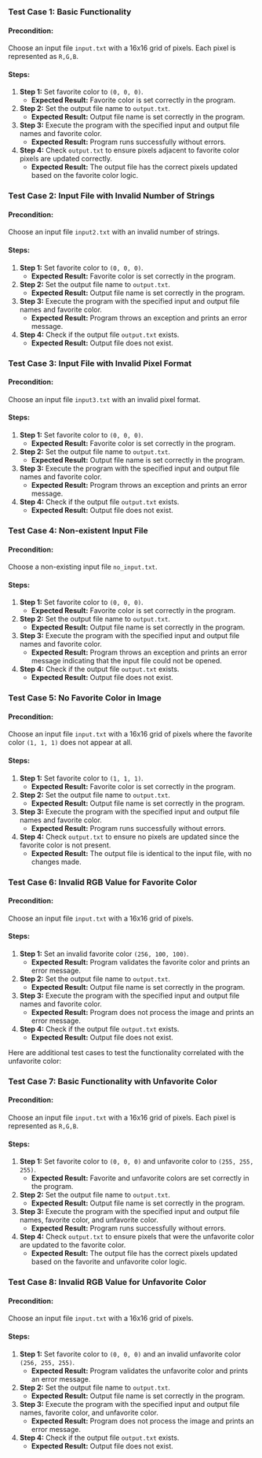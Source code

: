 ### Test Case 1: Basic Functionality

#### Precondition:
Choose an input file `input.txt` with a 16x16 grid of pixels. Each pixel is represented as `R,G,B`.

#### Steps:
1. **Step 1:** Set favorite color to `(0, 0, 0)`.
    - **Expected Result:** Favorite color is set correctly in the program.
2. **Step 2:** Set the output file name to `output.txt`.
    - **Expected Result:** Output file name is set correctly in the program.
3. **Step 3:** Execute the program with the specified input and output file names and favorite color.
    - **Expected Result:** Program runs successfully without errors.
4. **Step 4:** Check `output.txt` to ensure pixels adjacent to favorite color pixels are updated correctly.
    - **Expected Result:** The output file has the correct pixels updated based on the favorite color logic.

### Test Case 2: Input File with Invalid Number of Strings

#### Precondition:
Choose an input file `input2.txt` with an invalid number of strings.

#### Steps:
1. **Step 1:** Set favorite color to `(0, 0, 0)`.
    - **Expected Result:** Favorite color is set correctly in the program.
2. **Step 2:** Set the output file name to `output.txt`.
    - **Expected Result:** Output file name is set correctly in the program.
3. **Step 3:** Execute the program with the specified input and output file names and favorite color.
    - **Expected Result:** Program throws an exception and prints an error message.
4. **Step 4:** Check if the output file `output.txt` exists.
    - **Expected Result:** Output file does not exist.

### Test Case 3: Input File with Invalid Pixel Format

#### Precondition:
Choose an input file `input3.txt` with an invalid pixel format.

#### Steps:
1. **Step 1:** Set favorite color to `(0, 0, 0)`.
    - **Expected Result:** Favorite color is set correctly in the program.
2. **Step 2:** Set the output file name to `output.txt`.
    - **Expected Result:** Output file name is set correctly in the program.
3. **Step 3:** Execute the program with the specified input and output file names and favorite color.
    - **Expected Result:** Program throws an exception and prints an error message.
4. **Step 4:** Check if the output file `output.txt` exists.
    - **Expected Result:** Output file does not exist.

### Test Case 4: Non-existent Input File

#### Precondition:
Choose a non-existing input file `no_input.txt`.

#### Steps:
1. **Step 1:** Set favorite color to `(0, 0, 0)`.
    - **Expected Result:** Favorite color is set correctly in the program.
2. **Step 2:** Set the output file name to `output.txt`.
    - **Expected Result:** Output file name is set correctly in the program.
3. **Step 3:** Execute the program with the specified input and output file names and favorite color.
    - **Expected Result:** Program throws an exception and prints an error message indicating that the input file could not be opened.
4. **Step 4:** Check if the output file `output.txt` exists.
    - **Expected Result:** Output file does not exist.

### Test Case 5: No Favorite Color in Image

#### Precondition:
Choose an input file `input.txt` with a 16x16 grid of pixels where the favorite color `(1, 1, 1)` does not appear at all.

#### Steps:
1. **Step 1:** Set favorite color to `(1, 1, 1)`.
    - **Expected Result:** Favorite color is set correctly in the program.
2. **Step 2:** Set the output file name to `output.txt`.
    - **Expected Result:** Output file name is set correctly in the program.
3. **Step 3:** Execute the program with the specified input and output file names and favorite color.
    - **Expected Result:** Program runs successfully without errors.
4. **Step 4:** Check `output.txt` to ensure no pixels are updated since the favorite color is not present.
    - **Expected Result:** The output file is identical to the input file, with no changes made.

### Test Case 6: Invalid RGB Value for Favorite Color

#### Precondition:
Choose an input file `input.txt` with a 16x16 grid of pixels.

#### Steps:
1. **Step 1:** Set an invalid favorite color `(256, 100, 100)`.
    - **Expected Result:** Program validates the favorite color and prints an error message.
2. **Step 2:** Set the output file name to `output.txt`.
    - **Expected Result:** Output file name is set correctly in the program.
3. **Step 3:** Execute the program with the specified input and output file names and favorite color.
    - **Expected Result:** Program does not process the image and prints an error message.
4. **Step 4:** Check if the output file `output.txt` exists.
    - **Expected Result:** Output file does not exist.

Here are additional test cases to test the functionality correlated with the unfavorite color:

### Test Case 7: Basic Functionality with Unfavorite Color

#### Precondition:
Choose an input file `input.txt` with a 16x16 grid of pixels. Each pixel is represented as `R,G,B`.

#### Steps:
1. **Step 1:** Set favorite color to `(0, 0, 0)` and unfavorite color to `(255, 255, 255)`.
   - **Expected Result:** Favorite and unfavorite colors are set correctly in the program.
2. **Step 2:** Set the output file name to `output.txt`.
   - **Expected Result:** Output file name is set correctly in the program.
3. **Step 3:** Execute the program with the specified input and output file names, favorite color, and unfavorite color.
   - **Expected Result:** Program runs successfully without errors.
4. **Step 4:** Check `output.txt` to ensure pixels that were the unfavorite color are updated to the favorite color.
   - **Expected Result:** The output file has the correct pixels updated based on the favorite and unfavorite color logic.

### Test Case 8: Invalid RGB Value for Unfavorite Color

#### Precondition:
Choose an input file `input.txt` with a 16x16 grid of pixels.

#### Steps:
1. **Step 1:** Set favorite color to `(0, 0, 0)` and an invalid unfavorite color `(256, 255, 255)`.
   - **Expected Result:** Program validates the unfavorite color and prints an error message.
2. **Step 2:** Set the output file name to `output.txt`.
   - **Expected Result:** Output file name is set correctly in the program.
3. **Step 3:** Execute the program with the specified input and output file names, favorite color, and unfavorite color.
   - **Expected Result:** Program does not process the image and prints an error message.
4. **Step 4:** Check if the output file `output.txt` exists.
   - **Expected Result:** Output file does not exist.
